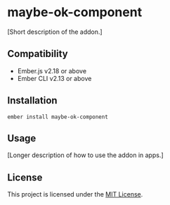 maybe-ok-component
==============================================================================

[Short description of the addon.]


Compatibility
------------------------------------------------------------------------------

* Ember.js v2.18 or above
* Ember CLI v2.13 or above


Installation
------------------------------------------------------------------------------

```
ember install maybe-ok-component
```


Usage
------------------------------------------------------------------------------

[Longer description of how to use the addon in apps.]


License
------------------------------------------------------------------------------

This project is licensed under the [MIT License](LICENSE.md).
